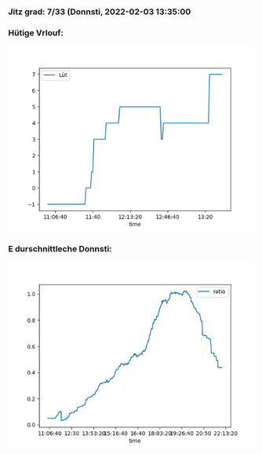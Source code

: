 ### Jitz grad: 7/33 (Donnsti, 2022-02-03 13:35:00

### Hütige Vrlouf:
![Graph](Today.png)

### E durschnittleche Donnsti:
![Graph](Donnsti.png)